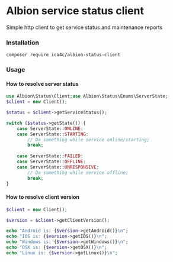 # Albion service status client

Simple http client to get service status and maintenance reports

### Installation 

`composer require ica4c/albion-status-client`

### Usage

#### How to resolve server status

```php
use Albion\Status\Client;use Albion\Status\Enums\ServerState;
$client = new Client();

$status = $client->getServiceStatus();

switch ($status->getState()) {
    case ServerState::ONLINE:
    case ServerState::STARTING:
        // Do something while service online/starting;
        break;
    
    case ServerState::FAILED:    
    case ServerState::OFFLINE:
    case ServerState::UNRESPONSIVE:
        // Do something while service offline; 
        break;
}
```

#### How to resolve client version

```php
$client = new Client();

$version = $client->getClientVersion();

echo "Android is: {$version->getAndroid()}\n";
echo "IOS is: {$version->getIOS()}\n";
echo "Windows is: {$version->getWindows()}\n";
echo "OSX is: {$version->getOSX()}\n";
echo "Linux is: {$version->getLinux()}\n";

```